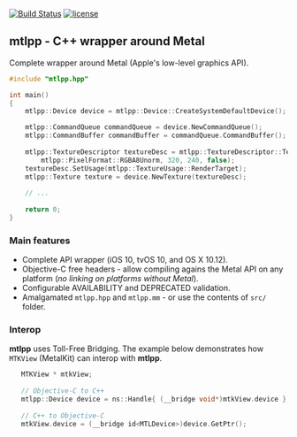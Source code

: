 [![Build Status](https://travis-ci.org/naleksiev/mtlpp.svg?branch=master)](https://travis-ci.org/naleksiev/mtlpp)
[![license](https://img.shields.io/github/license/mashape/apistatus.svg)](https://github.com/naleksiev/mtlpp/blob/master/LICENSE)
## mtlpp - C++ wrapper around Metal 

Complete wrapper around Metal (Apple's low-level graphics API).

```c++
#include "mtlpp.hpp"

int main()
{
    mtlpp::Device device = mtlpp::Device::CreateSystemDefaultDevice();

    mtlpp::CommandQueue commandQueue = device.NewCommandQueue();
    mtlpp::CommandBuffer commandBuffer = commandQueue.CommandBuffer();
 
    mtlpp::TextureDescriptor textureDesc = mtlpp::TextureDescriptor::Texture2DDescriptor(
        mtlpp::PixelFormat::RGBA8Unorm, 320, 240, false);
    textureDesc.SetUsage(mtlpp::TextureUsage::RenderTarget);
    mtlpp::Texture texture = device.NewTexture(textureDesc);
    
    // ...
    
    return 0;
}
```

### Main features
 * Complete API wrapper (iOS 10, tvOS 10, and OS X 10.12).
 * Objective-C free headers - allow compiling agains the Metal API on any platform (*no linking on platforms without Metal*).
 * Configurable AVAILABILITY and DEPRECATED validation.
 * Amalgamated ```mtlpp.hpp``` and ```mtlpp.mm``` - or use the contents of ```src/``` folder.


### Interop
 **mtlpp** uses Toll-Free Bridging. The example below demonstrates how ```MTKView``` (MetalKit) can interop with **mtlpp**. 
 ```objective-c
    MTKView * mtkView;
    
    // Objective-C to C++
    mtlpp::Device device = ns::Handle{ (__bridge void*)mtkView.device };
    
    // C++ to Objective-C
    mtkView.device = (__bridge id<MTLDevice>)device.GetPtr();
```
